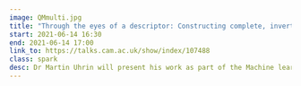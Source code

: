 ```yaml
---
image: QMmulti.jpg
title: "Through the eyes of a descriptor: Constructing complete, invertible, descriptions of atomic environments"
start: 2021-06-14 16:30
end: 2021-06-14 17:00
link_to: https://talks.cam.ac.uk/show/index/107488
class: spark
desc: Dr Martin Uhrin will present his work as part of the Machine learning in Physics, Chemistry and Materials discussion group (MLDG) series.
---
```

